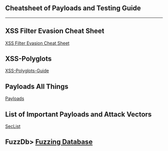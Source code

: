 ## Cheatsheet of Payloads and Testing Guide
****
<h2>XSS Filter Evasion Cheat Sheet</h2>
<a href="https://www.owasp.org/index.php/XSS_Filter_Evasion_Cheat_Sheet#URL_encoding">XSS Filter Evasion Cheat Sheet</a>
<h2>XSS-Polyglots</h2>
<a href="https://github.com/0xsobky/HackVault/wiki/Unleashing-an-Ultimate-XSS-Polyglot">XSS-Polyglots-Guide</a>
<h2>Payloads All Things</h2>
<a href="https://github.com/swisskyrepo/PayloadsAllTheThings">Payloads</a>
<h2>List of Important Payloads and Attack Vectors</h2>
<a href="https://github.com/danielmiessler/SecLists">SecList</a>
<h2>FuzzDb>
<a href="https://github.com/fuzzdb-project/fuzzdb">Fuzzing Database</a>
